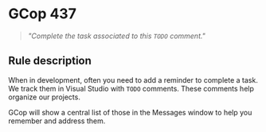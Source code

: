 ﻿# GCop 437

> *"Complete the task associated to this `TODO` comment."*

## Rule description

When in development, often you need to add a reminder to complete a task. We track them in Visual Studio with `TODO` comments. These comments help organize our projects.

GCop will show a central list of those in the Messages window to help you remember and address them.


